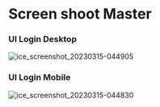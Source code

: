# Screen shoot Master

### UI Login Desktop
![ice_screenshot_20230315-044905](https://user-images.githubusercontent.com/127891037/225132930-1d8153de-f81e-49f1-b4b8-aa96c5162fc2.png)
### UI Login Mobile
![ice_screenshot_20230315-044830](https://user-images.githubusercontent.com/127891037/225133042-5aa5a577-452d-419b-b6a4-e32aff6060ed.png)
